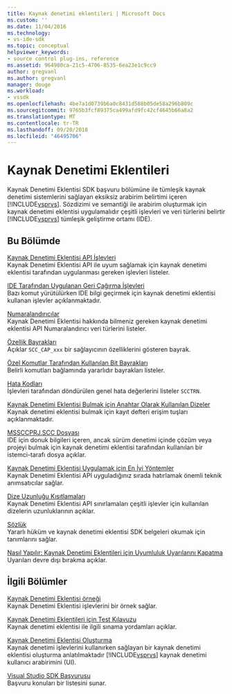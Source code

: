 ```yaml
---
title: Kaynak denetimi eklentileri | Microsoft Docs
ms.custom: ''
ms.date: 11/04/2016
ms.technology:
- vs-ide-sdk
ms.topic: conceptual
helpviewer_keywords:
- source control plug-ins, reference
ms.assetid: 964980ca-21c5-4706-8535-6ea23e1c9cc9
author: gregvanl
ms.author: gregvanl
manager: douge
ms.workload:
- vssdk
ms.openlocfilehash: 4be7a1d0739b6a0c8431d588b05de58a296b809c
ms.sourcegitcommit: 9765b3fcf89375ca499afd9fc42cf4645b66a8a2
ms.translationtype: MT
ms.contentlocale: tr-TR
ms.lasthandoff: 09/20/2018
ms.locfileid: "46495706"
---
```

# <a name="source-control-plug-ins"></a>Kaynak Denetimi Eklentileri
Kaynak Denetimi Eklentisi SDK başvuru bölümüne ile tümleşik kaynak denetimi sistemlerini sağlayan eksiksiz arabirim belirtimi içeren [!INCLUDE[vsprvs](../code-quality/includes/vsprvs_md.md)]. Sözdizimi ve semantiği ile arabirim oluşturmak için kaynak denetimi eklentisi uygulamalıdır çeşitli işlevleri ve veri türlerini belirtir [!INCLUDE[vsprvs](../code-quality/includes/vsprvs_md.md)] tümleşik geliştirme ortamı (IDE).  
  
## <a name="in-this-section"></a>Bu Bölümde  
 [Kaynak Denetimi Eklentisi API İşlevleri](../extensibility/source-control-plug-in-api-functions.md)  
 Kaynak Denetimi Eklentisi API ile uyum sağlamak için kaynak denetimi eklentisi tarafından uygulanması gereken işlevleri listeler.  
  
 [IDE Tarafından Uygulanan Geri Çağırma İşlevleri](../extensibility/callback-functions-implemented-by-the-ide.md)  
 Bazı komut yürütülürken IDE bilgi geçirmek için kaynak denetimi eklentisi kullanan işlevler açıklanmaktadır.  
  
 [Numaralandırıcılar](../extensibility/enumerators.md)  
 Kaynak Denetimi Eklentisi hakkında bilmeniz gereken kaynak denetimi eklentisi API Numaralandırıcı veri türlerini listeler.  
  
 [Özellik Bayrakları](../extensibility/capability-flags.md)  
 Açıklar `SCC_CAP_xxx` bir sağlayıcının özelliklerini gösteren bayrak.  
  
 [Özel Komutlar Tarafından Kullanılan Bit Bayrakları](../extensibility/bitflags-used-by-specific-commands.md)  
 Belirli komutları bağlamında yararlıdır bayrakları listeler.  
  
 [Hata Kodları](../extensibility/error-codes.md)  
 İşlevleri tarafından döndürülen genel hata değerlerini listeler `SCCTRN`.  
  
 [Kaynak Denetimi Eklentisi Bulmak için Anahtar Olarak Kullanılan Dizeler](../extensibility/strings-used-as-keys-for-finding-a-source-control-plug-in.md)  
 Kaynak denetimi eklentisi bulmak için kayıt defteri erişim tuşları açıklanmaktadır.  
  
 [MSSCCPRJ.SCC Dosyası](../extensibility/mssccprj-scc-file.md)  
 IDE için donuk bilgileri içeren, ancak sürüm denetimi içinde çözüm veya projeyi bulmak için kaynak denetimi eklentisi tarafından kullanılan bir istemci-tarafı dosya açıklar.  
  
 [Kaynak Denetimi Eklentisi Uygulamak için En İyi Yöntemler](../extensibility/best-practices-for-implementing-a-source-control-plug-in.md)  
 Kaynak Denetimi Eklentisi API uyguladığınız sırada hatırlamak önemli teknik anımsatıcılar sağlar.  
  
 [Dize Uzunluğu Kısıtlamaları](../extensibility/restrictions-on-string-lengths.md)  
 Kaynak Denetimi Eklentisi API sınırlamaları çeşitli işlevler için kullanılan dizelerin uzunluklarının açıklar.  
  
 [Sözlük](../extensibility/source-control-plug-in-glossary.md)  
 Yararlı hüküm ve kaynak denetimi eklentisi SDK belgeleri okumak için tanımlarını sağlar.  
  
 [Nasıl Yapılır: Kaynak Denetimi Eklentileri için Uyumluluk Uyarılarını Kapatma](../extensibility/how-to-turn-off-compatibility-warnings-for-source-control-plug-ins.md)  
 Uyarıları devre dışı bırakma açıklar.  
  
## <a name="related-sections"></a>İlgili Bölümler  
 [Kaynak Denetimi Eklentisi örneği](https://www.microsoft.com/download/details.aspx?id=55984)  
 Kaynak Denetimi Eklentisi işlevlerini bir örnek sağlar.  
  
 [Kaynak Denetimi Eklentileri için Test Kılavuzu](../extensibility/internals/test-guide-for-source-control-plug-ins.md)  
 Kaynak denetimi eklentisi ile ilgili sınama yordamları açıklar.  
  
 [Kaynak Denetimi Eklentisi Oluşturma](../extensibility/internals/creating-a-source-control-plug-in.md)  
 Kaynak denetimi işlevlerini kullanırken sağlayan bir kaynak denetimi eklentisi oluşturma anlatılmaktadır [!INCLUDE[vsprvs](../code-quality/includes/vsprvs_md.md)] kaynak denetimi kullanıcı arabirimini (UI).  
  
 [Visual Studio SDK Başvurusu](../extensibility/visual-studio-sdk-reference.md)  
 Başvuru konuları bir listesini sunar.